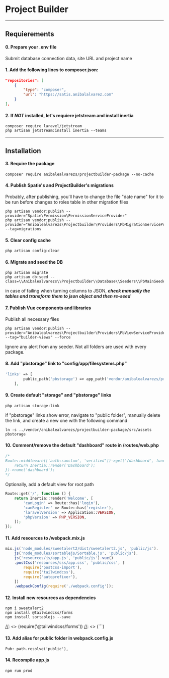 # Project Builder

***

## Requierements

#### 0. Prepare your .env file
Submit database connection data, site URL and project name

#### 1. Add the following lines to composer.json:
```json
"repositories": [
    {
        "type": "composer",
        "url": "https://satis.anibalalvarez.com"
    }
],
```

#### 2. If ***NOT*** installed, let's requiere jetstream and install inertia
```shell
composer require laravel/jetstream
php artisan jetstream:install inertia --teams
```

***

## Installation

#### 3. Require the package
```shell
composer require anibalealvarezs/projectbuilder-package --no-cache
```

#### 4. Publish Spatie's and ProjectBuilder's migrations
Probably, after publishing, you'll have to change the file "date name" for it to be run before changes to roles table in other migration files
```shell
php artisan vendor:publish --provider="Spatie\Permission\PermissionServiceProvider"
php artisan vendor:publish --provider="Anibalealvarezs\Projectbuilder\Providers\PbMigrationServiceProvider" --tag=migrations
```

#### 5. Clear config cache
```shell
php artisan config:clear
```

#### 6. Migrate and seed the DB
```shell
php artisan migrate
php artisan db:seed --class=\\Anibalealvarezs\\Projectbuilder\\Database\\Seeders\\PbMainSeeder
```
in case of failing when turning columns to JSON, ***check manually the tables and transform them to json object and then re-seed***

[//]: <> (#### 7. OPTIONALLY, seed the DB step by step)
[//]: <> (These are the default seeders in case you want to run them manually)
[//]: <> (```shell)
[//]: <> (php artisan db:seed --class="Anibalealvarezs\Projectbuilder\Database\Seeders\PbCitiesSeeder")
[//]: <> (php artisan db:seed --class="Anibalealvarezs\Projectbuilder\Database\Seeders\PbConfigSeeder")
[//]: <> (php artisan db:seed --class="Anibalealvarezs\Projectbuilder\Database\Seeders\PbLoggerSeeder")
[//]: <> (php artisan db:seed --class="Anibalealvarezs\Projectbuilder\Database\Seeders\PbNavigationSeeder")
[//]: <> (php artisan db:seed --class="Anibalealvarezs\Projectbuilder\Database\Seeders\PbSpatieSeeder")

[//]: <> (The following are already included in previous seeds:)
[//]: <> (php artisan db:seed --class="Anibalealvarezs\Projectbuilder\Database\Seeders\PbCountriesSeeder")
[//]: <> (php artisan db:seed --class="Anibalealvarezs\Projectbuilder\Database\Seeders\PbLanguagesSeeder")
[//]: <> (php artisan db:seed --class="Anibalealvarezs\Projectbuilder\Database\Seeders\PbUsersSeeder")
[//]: <> (php artisan db:seed --class="Anibalealvarezs\Projectbuilder\Database\Seeders\PbTeamSeeder")
[//]: <> (```)

#### 7. Publish Vue components and libraries
Publish all necessary files
```
php artisan vendor:publish --provider="Anibalealvarezs\Projectbuilder\Providers\PbViewServiceProvider" --tag="builder-views" --force
```
[//]: <> (or publish them one by one)
[//]: <> (```shell)
[//]: <> (php artisan vendor:publish --provider="Anibalealvarezs\Projectbuilder\Providers\PbViewServiceProvider" --tag="builder-components" --force)
[//]: <> (php artisan vendor:publish --provider="Anibalealvarezs\Projectbuilder\Providers\PbViewServiceProvider" --tag="builder-js" --force)
[//]: <> (php artisan vendor:publish --provider="Anibalealvarezs\Projectbuilder\Providers\PbViewServiceProvider" --tag="builder-css" --force)
[//]: <> (php artisan vendor:publish --provider="Anibalealvarezs\Projectbuilder\Providers\PbViewServiceProvider" --tag="builder-blade" --force)
[//]: <> (php artisan vendor:publish --provider="Anibalealvarezs\Projectbuilder\Providers\PbViewServiceProvider" --tag="builder-core" --force)
[//]: <> (php artisan vendor:publish --provider="Anibalealvarezs\Projectbuilder\Providers\PbViewServiceProvider" --tag="builder-fonts" --force)
[//]: <> (php artisan vendor:publish --provider="Anibalealvarezs\Projectbuilder\Providers\PbViewServiceProvider" --tag="builder-img" --force)
[//]: <> (```)
Ignore any alert from any seeder. Not all folders are used with every package.

#### 8. Add "pbstorage" link to "config/app/filesystems.php"
```php
'links' => [
        public_path('pbstorage') => app_path('vendor/anibalealvarezs/projectbuilder-package/src/assets'),
    ],
```

#### 9. Create default "storage" and "pbstorage" links
```shell
php artisan storage:link
```
if "pbstorage" links show error, navigate to "public folder", manually delete the link, and create a new one with the following command:
```
ln -s ../vendor/anibalealvarezs/projectbuilder-package/src/assets pbstorage
```

#### 10. Comment/remove the default "dashboard" route in /routes/web.php
```php
/*
Route::middleware(['auth:sanctum', 'verified'])->get('/dashboard', function () {
    return Inertia::render('Dashboard');
})->name('dashboard');
*/
```
Optionally, add a default view for root path
```php
Route::get('/', function () {
    return Inertia::render('Welcome', [
        'canLogin' => Route::has('login'),
        'canRegister' => Route::has('register'),
        'laravelVersion' => Application::VERSION,
        'phpVersion' => PHP_VERSION,
    ]);
});
```

#### 11. Add resources to /webpack.mix.js
```javascript
mix.js('node_modules/sweetalert2/dist/sweetalert2.js', 'public/js').
    js('node_modules/sortablejs/Sortable.js', 'public/js').
    js('resources/js/app.js', 'public/js').vue()
    .postCss('resources/css/app.css', 'public/css', [
        require('postcss-import'),
        require('tailwindcss'),
        require('autoprefixer'),
    ])
    .webpackConfig(require('./webpack.config'));
```

#### 12. Install new resources as dependencies
```shell
npm i sweetalert2
npm install @tailwindcss/forms
npm install sortablejs --save
```

[//]: <> (#### 13. Require Tailwind Plugins in tailwind.config.js)
[//]: <> (```javascript)
[//]: <> (require('@tailwindcss/forms'\))
[//]: <> (```)

#### 13. Add alias for public folder in webpack.config.js
```
Pub: path.resolve('public'),
```

#### 14. Recompile app.js
[//]: <> (For production:)
```shell
npm run prod
```
[//]: <> (For developing:)
[//]: <> (```shell)
[//]: <> (npm run watch)
[//]: <> (```)

[//]: <> (### Useful Commands:)

[//]: <> (```shell)
[//]: <> (php artisan cache:clear)
[//]: <> (php artisan route:clear)
[//]: <> (php artisan config:clear)
[//]: <> (php artisan view:clear)
[//]: <> (php artisan view:cache)

[//]: <> (php artisan clear-compiled)
[//]: <> (composer dump-autoload)
[//]: <> (php artisan optimize)
[//]: <> (```)

[//]: <> (### Developing Suite)

[//]: <> (Clone the <a href="https://github.com/anibalealvarezs/builderdev">BuilderDev repository</a> in order to continue this package developing)

